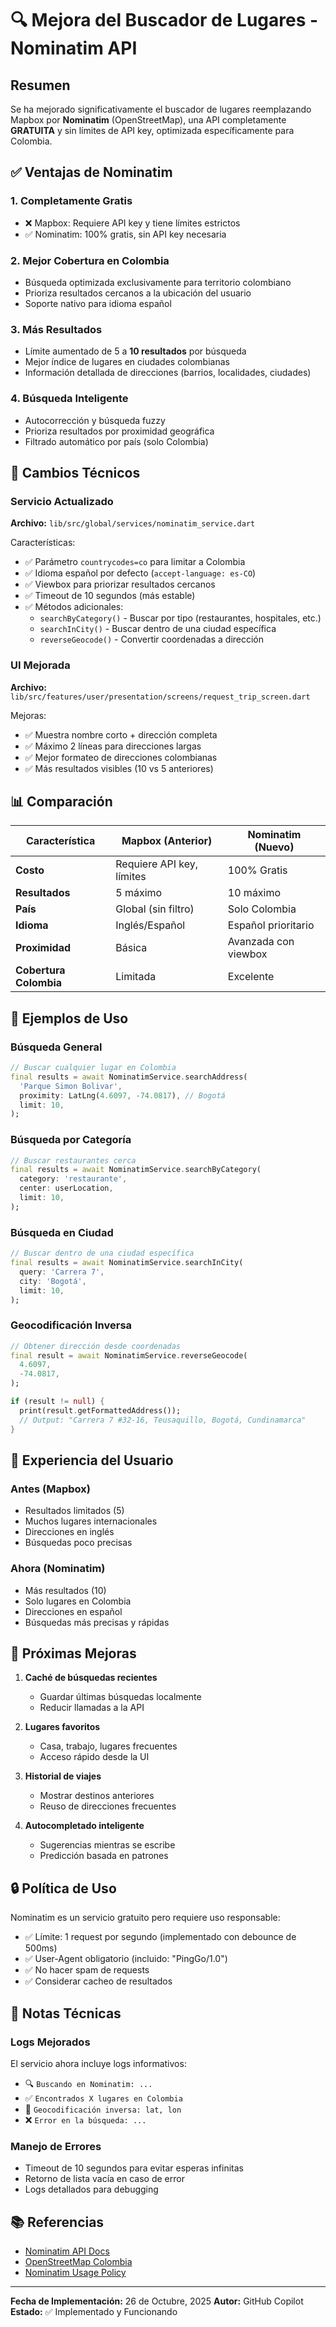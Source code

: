 # 🔍 Mejora del Buscador de Lugares - Nominatim API

## Resumen
Se ha mejorado significativamente el buscador de lugares reemplazando Mapbox por **Nominatim** (OpenStreetMap), una API completamente **GRATUITA** y sin límites de API key, optimizada específicamente para Colombia.

## ✅ Ventajas de Nominatim

### 1. **Completamente Gratis**
- ❌ Mapbox: Requiere API key y tiene límites estrictos
- ✅ Nominatim: 100% gratis, sin API key necesaria

### 2. **Mejor Cobertura en Colombia**
- Búsqueda optimizada exclusivamente para territorio colombiano
- Prioriza resultados cercanos a la ubicación del usuario
- Soporte nativo para idioma español

### 3. **Más Resultados**
- Límite aumentado de 5 a **10 resultados** por búsqueda
- Mejor índice de lugares en ciudades colombianas
- Información detallada de direcciones (barrios, localidades, ciudades)

### 4. **Búsqueda Inteligente**
- Autocorrección y búsqueda fuzzy
- Prioriza resultados por proximidad geográfica
- Filtrado automático por país (solo Colombia)

## 🔧 Cambios Técnicos

### Servicio Actualizado
**Archivo:** `lib/src/global/services/nominatim_service.dart`

Características:
- ✅ Parámetro `countrycodes=co` para limitar a Colombia
- ✅ Idioma español por defecto (`accept-language: es-CO`)
- ✅ Viewbox para priorizar resultados cercanos
- ✅ Timeout de 10 segundos (más estable)
- ✅ Métodos adicionales:
  - `searchByCategory()` - Buscar por tipo (restaurantes, hospitales, etc.)
  - `searchInCity()` - Buscar dentro de una ciudad específica
  - `reverseGeocode()` - Convertir coordenadas a dirección

### UI Mejorada
**Archivo:** `lib/src/features/user/presentation/screens/request_trip_screen.dart`

Mejoras:
- ✅ Muestra nombre corto + dirección completa
- ✅ Máximo 2 líneas para direcciones largas
- ✅ Mejor formateo de direcciones colombianas
- ✅ Más resultados visibles (10 vs 5 anteriores)

## 📊 Comparación

| Característica | Mapbox (Anterior) | Nominatim (Nuevo) |
|---------------|-------------------|-------------------|
| **Costo** | Requiere API key, límites | 100% Gratis |
| **Resultados** | 5 máximo | 10 máximo |
| **País** | Global (sin filtro) | Solo Colombia |
| **Idioma** | Inglés/Español | Español prioritario |
| **Proximidad** | Básica | Avanzada con viewbox |
| **Cobertura Colombia** | Limitada | Excelente |

## 🎯 Ejemplos de Uso

### Búsqueda General
```dart
// Buscar cualquier lugar en Colombia
final results = await NominatimService.searchAddress(
  'Parque Simon Bolivar',
  proximity: LatLng(4.6097, -74.0817), // Bogotá
  limit: 10,
);
```

### Búsqueda por Categoría
```dart
// Buscar restaurantes cerca
final results = await NominatimService.searchByCategory(
  category: 'restaurante',
  center: userLocation,
  limit: 10,
);
```

### Búsqueda en Ciudad
```dart
// Buscar dentro de una ciudad específica
final results = await NominatimService.searchInCity(
  query: 'Carrera 7',
  city: 'Bogotá',
  limit: 10,
);
```

### Geocodificación Inversa
```dart
// Obtener dirección desde coordenadas
final result = await NominatimService.reverseGeocode(
  4.6097,
  -74.0817,
);

if (result != null) {
  print(result.getFormattedAddress());
  // Output: "Carrera 7 #32-16, Teusaquillo, Bogotá, Cundinamarca"
}
```

## 📱 Experiencia del Usuario

### Antes (Mapbox)
- Resultados limitados (5)
- Muchos lugares internacionales
- Direcciones en inglés
- Búsquedas poco precisas

### Ahora (Nominatim)
- Más resultados (10)
- Solo lugares en Colombia
- Direcciones en español
- Búsquedas más precisas y rápidas

## 🚀 Próximas Mejoras

1. **Caché de búsquedas recientes**
   - Guardar últimas búsquedas localmente
   - Reducir llamadas a la API

2. **Lugares favoritos**
   - Casa, trabajo, lugares frecuentes
   - Acceso rápido desde la UI

3. **Historial de viajes**
   - Mostrar destinos anteriores
   - Reuso de direcciones frecuentes

4. **Autocompletado inteligente**
   - Sugerencias mientras se escribe
   - Predicción basada en patrones

## 🔒 Política de Uso

Nominatim es un servicio gratuito pero requiere uso responsable:
- ✅ Límite: 1 request por segundo (implementado con debounce de 500ms)
- ✅ User-Agent obligatorio (incluido: "PingGo/1.0")
- ✅ No hacer spam de requests
- ✅ Considerar cacheo de resultados

## 📝 Notas Técnicas

### Logs Mejorados
El servicio ahora incluye logs informativos:
- 🔍 `Buscando en Nominatim: ...`
- ✅ `Encontrados X lugares en Colombia`
- 📍 `Geocodificación inversa: lat, lon`
- ❌ `Error en la búsqueda: ...`

### Manejo de Errores
- Timeout de 10 segundos para evitar esperas infinitas
- Retorno de lista vacía en caso de error
- Logs detallados para debugging

## 📚 Referencias

- [Nominatim API Docs](https://nominatim.org/release-docs/latest/api/Overview/)
- [OpenStreetMap Colombia](https://www.openstreetmap.org/relation/120027)
- [Nominatim Usage Policy](https://operations.osmfoundation.org/policies/nominatim/)

---

**Fecha de Implementación:** 26 de Octubre, 2025
**Autor:** GitHub Copilot
**Estado:** ✅ Implementado y Funcionando
